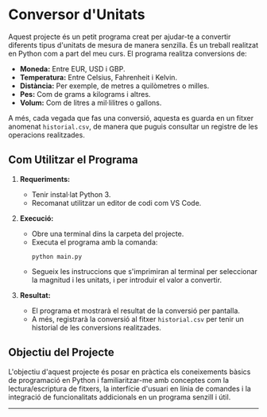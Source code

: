# Conversor d'Unitats

Aquest projecte és un petit programa creat per ajudar-te a convertir diferents tipus d'unitats de mesura de manera senzilla. És un treball realitzat en Python com a part del meu curs. El programa realitza conversions de:

- **Moneda:** Entre EUR, USD i GBP.
- **Temperatura:** Entre Celsius, Fahrenheit i Kelvin.
- **Distància:** Per exemple, de metres a quilòmetres o milles.
- **Pes:** Com de grams a kilograms i altres.
- **Volum:** Com de litres a mil·lilitres o gallons.

A més, cada vegada que fas una conversió, aquesta es guarda en un fitxer anomenat `historial.csv`, de manera que puguis consultar un registre de les operacions realitzades.

## Com Utilitzar el Programa

1. **Requeriments:**
   - Tenir instal·lat Python 3.
   - Recomanat utilitzar un editor de codi com VS Code.

2. **Execució:**
   - Obre una terminal dins la carpeta del projecte.
   - Executa el programa amb la comanda:
     ```
     python main.py
     ```
   - Segueix les instruccions que s'imprimiran al terminal per seleccionar la magnitud i les unitats, i per introduir el valor a convertir.

3. **Resultat:**
   - El programa et mostrarà el resultat de la conversió per pantalla.
   - A més, registrarà la conversió al fitxer `historial.csv` per tenir un historial de les conversions realitzades.

## Objectiu del Projecte

L'objectiu d'aquest projecte és posar en pràctica els coneixements bàsics de programació en Python i familiaritzar-me amb conceptes com la lectura/escriptura de fitxers, la interfície d'usuari en línia de comandes i la integració de funcionalitats addicionals en un programa senzill i útil.

---